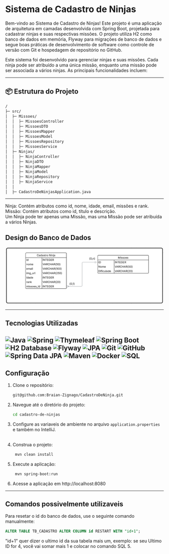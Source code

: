 # Sistema de Cadastro de Ninjas

Bem-vindo ao Sistema de Cadastro de Ninjas!
Este projeto é uma aplicação de arquitetura em camadas desenvolvida com Spring Boot, projetada para cadastrar ninjas e suas respectivas missões. O projeto utiliza H2 como banco de dados em memória, Flyway para migrações de banco de dados e segue boas práticas de desenvolvimento de software como controle de versão com Git e hospedagem de repositório no GitHub.

Este sistema foi desenvolvido para gerenciar ninjas e suas missões. Cada ninja pode ser atribuído a uma única missão, enquanto uma missão pode ser associada a vários ninjas. As principais funcionalidades incluem:

---
## 📦 Estrutura do Projeto
```
/
├─ src/
│  ├─ Missoes/
│  │  ├─ MissoesController
│  │  ├─ MissoesDTO
│  │  ├─ MissoesMapper
│  │  ├─ MissoesModel
│  │  ├─ MissoesRepository
│  │  ├─ MissoesService
│  ├─ Ninjas/
│  │  ├─ NinjaController
│  │  ├─ NinjaDTO
│  │  ├─ NinjaMapper
│  │  ├─ NinjaModel
│  │  ├─ NinjaRepository
│  │  ├─ NinjaService
│  │
│  ├─ CadastroDeNinjasApplication.java
```

---
Ninja: Contém atributos como id, nome, idade, email, missões e rank. <br>
Missão: Contém atributos como id, título e descrição. <br>
Um Ninja pode ter apenas uma Missão, mas uma Missão pode ser atribuída a vários Ninjas.

## Design do Banco de Dados
![Esquema do banco de dados](img/Esquema_db.png)

---
## Tecnologias Utilizadas
![Java](https://img.shields.io/badge/java-%23ED8B00.svg?style=for-the-badge&logo=openjdk&logoColor=white)
![Spring](https://img.shields.io/badge/spring-%236DB33F.svg?style=for-the-badge&logo=spring&logoColor=white)
![Thymeleaf](https://img.shields.io/badge/Thymeleaf-005F0F?style=for-the-badge&logo=thymeleaf&logoColor=white)
![Spring Boot](https://img.shields.io/badge/Spring%20Boot-6DB33F?style=for-the-badge&logo=springboot&logoColor=white)
![H2 Database](https://img.shields.io/badge/H2%20Database-40616D?style=for-the-badge&logo=h2&logoColor=white)
![Flyway](https://img.shields.io/badge/Flyway-CC0F43?style=for-the-badge&logo=flyway&logoColor=white)
![JPA](https://img.shields.io/badge/JPA-E67824?style=for-the-badge&logo=hibernate&logoColor=white)
![Git](https://img.shields.io/badge/Git-F05032?style=for-the-badge&logo=git&logoColor=white)
![GitHub](https://img.shields.io/badge/GitHub-100000?style=for-the-badge&logo=github&logoColor=white)
![Spring Data JPA](https://img.shields.io/badge/Spring%20Data%20JPA-6DB33F?style=for-the-badge&logo=spring&logoColor=white)
![Maven](https://img.shields.io/badge/Apache%20Maven-C71A36?style=for-the-badge&logo=apache-maven&logoColor=white)
![Docker](https://img.shields.io/badge/Docker-2496ED?style=for-the-badge&logo=docker&logoColor=white)
![SQL](https://img.shields.io/badge/SQL-303E48?style=for-the-badge&logo=postgresql&logoColor=white)
---

## Configuração
1. Clone o repositório:
   ```bash
   git@github.com:Braian-Zignago/CadastroDeNinja.git
    ```
2. Navegue até o diretório do projeto:
   ```bash
   cd cadastro-de-ninjas
   ```
3. Configure as variaveis de ambiente no arquivo `application.properties` e também no IntelliJ. <br><br>

4. Construa o projeto:
   ```bash
    mvn clean install
    ```
5. Execute a aplicação:
    ```bash
     mvn spring-boot:run
     ```
6. Acesse a aplicação em http://localhost:8080
---
## Comandos possivelmente utilizaveis
Para resetar o id do banco de dados, use o seguinte comando manualmente:
```sql
ALTER TABLE TB_CADASTRO ALTER COLUMN id RESTART WITH "id+1";
```
"id+1" quer dizer o ultimo id da sua tabela mais um, exemplo: se seu Ultimo ID for 4, você vai somar mais 1 e colocar no comando SQL 5.
